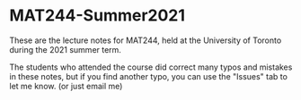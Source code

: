 # MAT244-Summer2021
These are the lecture notes for MAT244, held at the University of Toronto during the 2021 summer term. 

The students who attended the course did correct many typos and mistakes in these notes, but if you find another typo, you can use the "Issues" tab to let me know. (or just email me)
